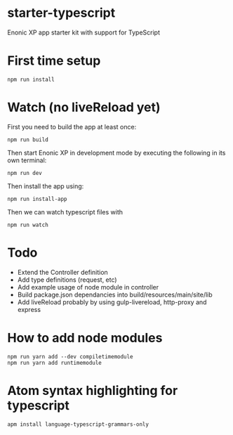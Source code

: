 # starter-typescript
Enonic XP app starter kit with support for TypeScript

# First time setup

    npm run install

# Watch (no liveReload yet)

First you need to build the app at least once:

    npm run build

Then start Enonic XP in development mode by executing the following in its own terminal:

    npm run dev

Then install the app using:

    npm run install-app

Then we can watch typescript files with

    npm run watch

# Todo

* Extend the Controller definition
* Add type definitions (request, etc)
* Add example usage of node module in controller
* Build package.json dependancies into build/resources/main/site/lib
* Add liveReload probably by using gulp-livereload, http-proxy and express

# How to add node modules

    npm run yarn add --dev compiletimemodule
    npm run yarn add runtimemodule

# Atom syntax highlighting for typescript
    apm install language-typescript-grammars-only

